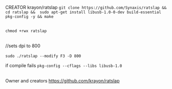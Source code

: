 CREATOR krayon/ratslap
```git clone https://github.com/Synaxis/ratslap && cd ratslap &&  sudo apt-get install libusb-1.0-0-dev build-essential pkg-config -y && make```<br><br>

```chmod +rwx ratslap```<br><br>

//sets dpi to 800<br><br>
```sudo ./ratslap --modify F3 -D 800```

if compile fails ```pkg-config --cflags --libs libusb-1.0```<br><br>

Owner and creators https://github.com/krayon/ratslap
